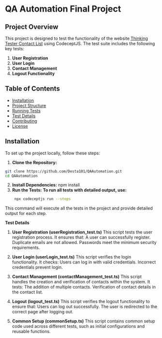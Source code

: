 # QA Automation Final Project

## Project Overview

This project is designed to test the functionality of the website [Thinking Tester Contact List](https://thinking-tester-contact-list.herokuapp.com) using CodeceptJS. The test suite includes the following key tests:

1. **User Registration**
2. **User Login**
3. **Contact Management**
4. **Logout Functionality**

## Table of Contents

- [Installation](#installation)
- [Project Structure](#project-structure)
- [Running Tests](#running-tests)
- [Test Details](#test-details)
- [Contributing](#contributing)
- [License](#license)

## Installation

To set up the project locally, follow these steps:
1.  **Clone the Repository:**

   ```bash
   git clone https://github.com/Desta101/QAAutomation.git
   cd QAAutomation
```
2. **Install Dependencies:**
  npm install
3. **Run the Tests:**
    **To run all tests with detailed output, use:**
   ```bash
    npx codeceptjs run --steps
   ```
This command will execute all the tests in the project and provide detailed output for each step.


**Test Details**
1. **User Registration (userRegistration_test.ts)**
  This script tests the user registration process. It ensures that:
  A user can successfully register.
  Duplicate emails are not allowed.
  Passwords meet the minimum security requirements.

2. **User Login (userLogin_test.ts)**
  This script verifies the login functionality. It checks:
  Users can log in with valid credentials.
  Incorrect credentials prevent login.

3. **Contact Management (contactManagement_test.ts)**
  This script handles the creation and verification of contacts within the system. It tests:
  The addition of multiple contacts.
  Verification of contact details in the contact list.

4. **Logout (logout_test.ts)**
  This script verifies the logout functionality to ensure that:
  Users can log out successfully.
  The user is redirected to the correct page after logging out.

5. **Common Setup (commonSetup.ts)**
  This script contains common setup code used across different tests, such as initial configurations and reusable functions.





